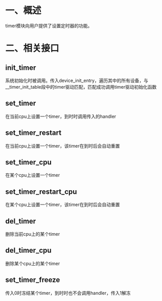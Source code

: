 # 一、概述
timer模块向用户提供了设置定时器的功能。

# 二、相关接口
## init_timer
系统初始化时被调用。传入device_init_entry，遍历其中的所有设备，与 __timer_init_table段中的timer驱动匹配，匹配成功调⽤timer驱动初始化函数  

## set_timer
在当前cpu上设置一个timer，到时时调用传入的handler

## set_timer_restart
在当前cpu上设置一个timer，该timer在到时后会自动重置

## set_timer_cpu
在某个cpu上设置一个timer

## set_timer_restart_cpu
在某个cpu上设置一个timer，该timer在到时后会自动重置

## del_timer
删除当前cpu上的某个timer

## del_timer_cpu
删除某个cpu上的某个timer

## set_timer_freeze
传入0时冻结某个timer，到时时也不会调用handler，传入1解冻

